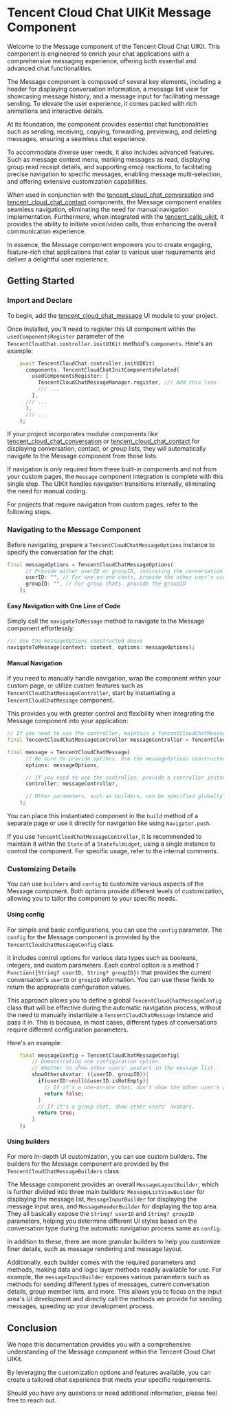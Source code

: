 # Tencent Cloud Chat UIKit Message Component

Welcome to the Message component of the Tencent Cloud Chat UIKit. This component is engineered to enrich your chat applications with a comprehensive messaging experience, offering both essential and advanced chat functionalities.

The Message component is composed of several key elements, including a header for displaying conversation information, a message list view for showcasing message history, and a message input for facilitating message sending. To elevate the user experience, it comes packed with rich animations and interactive details.

At its foundation, the component provides essential chat functionalities such as sending, receiving, copying, forwarding, previewing, and deleting messages, ensuring a seamless chat experience. 

To accommodate diverse user needs, it also includes advanced features. Such as message context menu, marking messages as read, displaying group read receipt details, and supporting emoji reactions, to facilitating precise navigation to specific messages, enabling message multi-selection, and offering extensive customization capabilities.

When used in conjunction with the [tencent_cloud_chat_conversation](https://pub.dev/packages/tencent_cloud_chat_conversation) and [tencent_cloud_chat_contact](https://pub.dev/packages/tencent_cloud_chat_contact) components, the Message component enables seamless navigation, eliminating the need for manual navigation implementation. Furthermore, when integrated with the [tencent_calls_uikit](https://pub.dev/packages/tencent_calls_uikit), it provides the ability to initiate voice/video calls, thus enhancing the overall communication experience.

In essence, the Message component empowers you to create engaging, feature-rich chat applications that cater to various user requirements and deliver a delightful user experience.

## Getting Started

### Import and Declare

To begin, add the [tencent_cloud_chat_message](https://pub.dev/packages/tencent_cloud_chat_message) UI module to your project.

Once installed, you'll need to register this UI component within the `usedComponentsRegister` parameter of the `TencentCloudChat.controller.initUIKit` method's `components`. Here's an example:

```dart
    await TencentCloudChat.controller.initUIKit(
      components: TencentCloudChatInitComponentsRelated(
        usedComponentsRegister: [
          TencentCloudChatMessageManager.register, /// Add this line
          /// ...
        ],
      /// ...
      ),
      /// ...
    );
```

If your project incorporates modular components like [tencent_cloud_chat_conversation](https://pub.dev/packages/tencent_cloud_chat_conversation) or [tencent_cloud_chat_contact](https://pub.dev/packages/tencent_cloud_chat_contact) for displaying conversation, contact, or group lists, they will automatically navigate to the Message component from those lists. 

If navigation is only required from these built-in components and not from your custom pages, the `Message` component integration is complete with this single step. The UIKit handles navigation transitions internally, eliminating the need for manual coding.

For projects that require navigation from custom pages, refer to the following steps.

### Navigating to the Message Component

Before navigating, prepare a `TencentCloudChatMessageOptions` instance to specify the conversation for the chat:

```dart
final messageOptions = TencentCloudChatMessageOptions(
      // Provide either userID or groupID, indicating the conversation for the chat.
      userID: "", // For one-on-one chats, provide the other user's userID
      groupID: "", // For group chats, provide the groupID
    );
```

#### Easy Navigation with One Line of Code

Simply call the `navigateToMessage` method to navigate to the Message component effortlessly:

```dart
/// Use the messageOptions constructed above
navigateToMessage(context: context, options: messageOptions);
```

#### Manual Navigation

If you need to manually handle navigation, wrap the component within your custom page, or utilize custom features such as `TencentCloudChatMessageController`, start by instantiating a `TencentCloudChatMessage` component. 

This provides you with greater control and flexibility when integrating the Message component into your application:

```dart
// If you need to use the controller, maintain a TencentCloudChatMessageController instance.
final TencentCloudChatMessageController messageController = TencentCloudChatMessageController();

final message = TencentCloudChatMessage(
      // Be sure to provide options. Use the messageOptions constructed above.
      options: messageOptions,

      // If you need to use the controller, provide a controller instance.
      controller: messageController,

      // Other parameters, such as builders, can be specified globally or passed in statically here, depending on your requirements. For detailed usage, refer to the parameter and method comments.
    );
```

You can place this instantiated component in the `build` method of a separate page or use it directly for navigation like using `Navigator.push`.

If you use `TencentCloudChatMessageController`, it is recommended to maintain it within the `State` of a `StatefulWidget`, using a single instance to control the component. For specific usage, refer to the internal comments.

### Customizing Details

You can use `builders` and `config` to customize various aspects of the Message component. Both options provide different levels of customization, allowing you to tailor the component to your specific needs.

#### Using config

For simple and basic configurations, you can use the `config` parameter. The `config` for the Message component is provided by the `TencentCloudChatMessageConfig` class.

It includes control options for various data types such as booleans, integers, and custom parameters. Each control option is a method `T Function({String? userID, String? groupID})` that provides the current conversation's `userID` or `groupID` information. You can use these fields to return the appropriate configuration values.

This approach allows you to define a global `TencentCloudChatMessageConfig` class that will be effective during the automatic navigation process, without the need to manually instantiate a `TencentCloudChatMessage` instance and pass it in. This is because, in most cases, different types of conversations require different configuration parameters.

Here's an example:

```dart
    final messageConfig = TencentCloudChatMessageConfig(
        // Demonstrating one configuration option.
        // Whether to show other users' avatars in the message list.
        showOthersAvatar: ({userID, groupID}){
          if(userID!=null&&userID.isNotEmpty){
            // If it's a one-on-one chat, don't show the other user's avatar since it's already in the header.
            return false;
          }
          // If it's a group chat, show other users' avatars.
          return true;
        }
    );
```

#### Using builders

For more in-depth UI customization, you can use custom builders. The builders for the Message component are provided by the `TencentCloudChatMessageBuilders` class.

The Message component provides an overall `MessageLayoutBuilder`, which is further divided into three main builders: `MessageListViewBuilder` for displaying the message list, `MessageInputBuilder` for displaying the message input area, and `MessageHeaderBuilder` for displaying the top area. They all basically expose the `String? userID` and `String? groupID` parameters, helping you determine different UI styles based on the conversation type during the automatic navigation process same as `config`.

In addition to these, there are more granular builders to help you customize finer details, such as message rendering and message layout.

Additionally, each builder comes with the required parameters and methods, making data and logic layer methods readily available for use. For example, the `messageInputBuilder` exposes various parameters such as methods for sending different types of messages, current conversation details, group member lists, and more. This allows you to focus on the input area's UI development and directly call the methods we provide for sending messages, speeding up your development process.

## Conclusion

We hope this documentation provides you with a comprehensive understanding of the Message component within the Tencent Cloud Chat UIKit. 

By leveraging the customization options and features available, you can create a tailored chat experience that meets your specific requirements. 

Should you have any questions or need additional information, please feel free to reach out.
